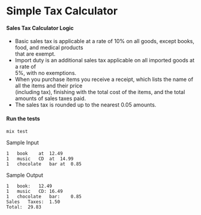# Simple Tax Calculator

#### Sales	Tax	Calculator	Logic

- Basic	sales	tax	is	applicable	at	a	rate	of	10%	on	all	goods,	except	books,	food,	and	medical	products	
that	are	exempt.
-	Import	duty	is	an	additional	sales	tax	applicable	on	all	imported	goods	at	a	rate	of	
5%,	with	no	exemptions.
- When	you	purchase	items	you	receive	a	receipt,	which	lists	the	name	of	all	the	items	and	their	price	
(including	tax),	finishing	with	the	total	cost	of	the	items,	and	the	total	amounts	of	sales	taxes	paid.	
- The	sales	tax	is	rounded	up	to	the	nearest	0.05	amounts.



#### Run the tests
```
mix test
```


Sample Input
```
1	book	at	12.49
1	music	CD	at	14.99
1	chocolate	bar	at	0.85
```

Sample Output
```
1	book:	12.49
1	music	CD:	16.49
1	chocolate	bar:	0.85
Sales	Taxes:	1.50
Total:	29.83
```



